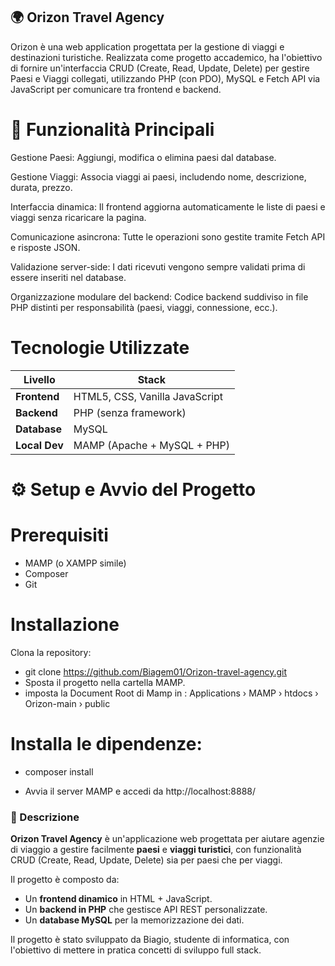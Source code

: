 ## 🌍 Orizon Travel Agency
Orizon è una web application progettata per la gestione di viaggi e destinazioni turistiche. Realizzata come progetto accademico, ha l'obiettivo di fornire un'interfaccia CRUD (Create, Read, Update, Delete) per gestire Paesi e Viaggi collegati, utilizzando PHP (con PDO), MySQL e Fetch API via JavaScript per comunicare tra frontend e backend.

# 🚀 Funzionalità Principali
Gestione Paesi: Aggiungi, modifica o elimina paesi dal database.

Gestione Viaggi: Associa viaggi ai paesi, includendo nome, descrizione, durata, prezzo.

Interfaccia dinamica: Il frontend aggiorna automaticamente le liste di paesi e viaggi senza ricaricare la pagina.

Comunicazione asincrona: Tutte le operazioni sono gestite tramite Fetch API e risposte JSON.

Validazione server-side: I dati ricevuti vengono sempre validati prima di essere inseriti nel database.

Organizzazione modulare del backend: Codice backend suddiviso in file PHP distinti per responsabilità (paesi, viaggi, connessione, ecc.).

# Tecnologie Utilizzate

| Livello       | Stack                                     |
| ------------- | ----------------------------------------- |
| **Frontend**  | HTML5, CSS, Vanilla JavaScript            |
| **Backend**   | PHP (senza framework)                     |
| **Database**  | MySQL                                     |      ||
| **Local Dev** | MAMP (Apache + MySQL + PHP)               |



# ⚙️ Setup e Avvio del Progetto
# Prerequisiti
- MAMP (o XAMPP simile)
- Composer
- Git

# Installazione
Clona la repository:
- git clone https://github.com/Biagem01/Orizon-travel-agency.git
- Sposta il progetto nella cartella MAMP.
- imposta la Document Root di Mamp in : Applications › MAMP › htdocs › Orizon-main › public

# Installa le dipendenze:

- composer install

- Avvia il server MAMP e accedi da http://localhost:8888/

### 🧠 Descrizione

**Orizon Travel Agency** è un'applicazione web progettata per aiutare agenzie di viaggio a gestire facilmente **paesi** e **viaggi turistici**, con funzionalità CRUD (Create, Read, Update, Delete) sia per paesi che per viaggi.

Il progetto è composto da:
- Un **frontend dinamico** in HTML + JavaScript.
- Un **backend in PHP** che gestisce API REST personalizzate.
- Un **database MySQL** per la memorizzazione dei dati.

Il progetto è stato sviluppato da Biagio, studente di informatica, con l'obiettivo di mettere in pratica concetti di sviluppo full stack.


